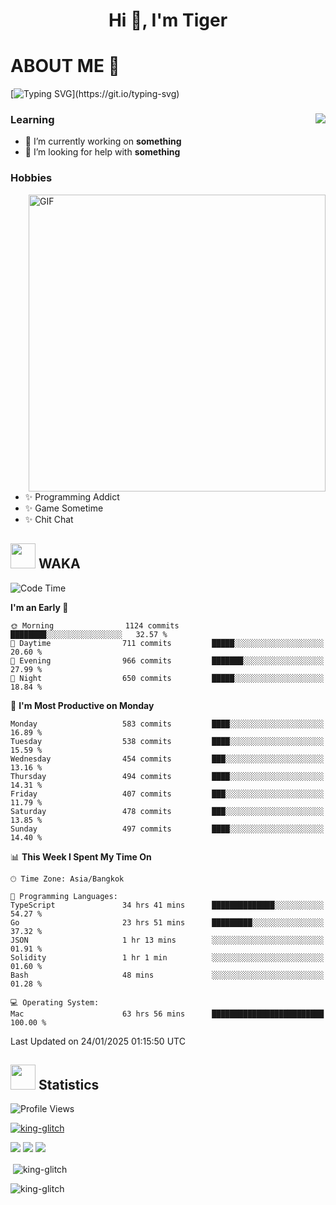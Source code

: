 <h1 align="center">Hi 👋, I'm Tiger</h1>




# ABOUT ME 💬

[![Typing SVG](https://readme-typing-svg.herokuapp.com?color=22F771&vCenter=true&lines=A+perssionate+developer+from+nowhere.)](https://git.io/typing-svg)

<div>
 <img align="right" src="https://spotify-github-profile.vercel.app/api/view?uid=12129734423&cover_image=false&theme=default&bar_color=22d016&bar_color_cover=true" />
 <h3>Learning</h3>
 
 <ul>
  <li>🔭 I’m currently working on <b>something</b></li>
  <li>🤝 I’m looking for help with <b>something</b></li>
 </ul>
 
</div>
<div>
 <h3>Hobbies</h3>
 <img align="right" height="475px"  alt="GIF" src="https://i.pinimg.com/originals/1f/b7/db/1fb7dbee557e5ed509f7517da8a84d58.gif" />
 <ul>
  <li>✨ Programming Addict</li>
  <li>✨ Game Sometime</li>
  <li>✨ Chit Chat</li>
 </ul>
 
</div>



## <img height="40" src="https://raw.githubusercontent.com/innng/innng/master/assets/kyubey.gif"/> WAKA

<!--START_SECTION:waka-->
![Code Time](http://img.shields.io/badge/Code%20Time-3%2C186%20hrs%2040%20mins-blue)

**I'm an Early 🐤** 

```text
🌞 Morning                1124 commits        ████████░░░░░░░░░░░░░░░░░   32.57 % 
🌆 Daytime                711 commits         █████░░░░░░░░░░░░░░░░░░░░   20.60 % 
🌃 Evening                966 commits         ███████░░░░░░░░░░░░░░░░░░   27.99 % 
🌙 Night                  650 commits         █████░░░░░░░░░░░░░░░░░░░░   18.84 % 
```
📅 **I'm Most Productive on Monday** 

```text
Monday                   583 commits         ████░░░░░░░░░░░░░░░░░░░░░   16.89 % 
Tuesday                  538 commits         ████░░░░░░░░░░░░░░░░░░░░░   15.59 % 
Wednesday                454 commits         ███░░░░░░░░░░░░░░░░░░░░░░   13.16 % 
Thursday                 494 commits         ████░░░░░░░░░░░░░░░░░░░░░   14.31 % 
Friday                   407 commits         ███░░░░░░░░░░░░░░░░░░░░░░   11.79 % 
Saturday                 478 commits         ███░░░░░░░░░░░░░░░░░░░░░░   13.85 % 
Sunday                   497 commits         ████░░░░░░░░░░░░░░░░░░░░░   14.40 % 
```


📊 **This Week I Spent My Time On** 

```text
🕑︎ Time Zone: Asia/Bangkok

💬 Programming Languages: 
TypeScript               34 hrs 41 mins      ██████████████░░░░░░░░░░░   54.27 % 
Go                       23 hrs 51 mins      █████████░░░░░░░░░░░░░░░░   37.32 % 
JSON                     1 hr 13 mins        ░░░░░░░░░░░░░░░░░░░░░░░░░   01.91 % 
Solidity                 1 hr 1 min          ░░░░░░░░░░░░░░░░░░░░░░░░░   01.60 % 
Bash                     48 mins             ░░░░░░░░░░░░░░░░░░░░░░░░░   01.28 % 

💻 Operating System: 
Mac                      63 hrs 56 mins      █████████████████████████   100.00 % 
```


 Last Updated on 24/01/2025 01:15:50 UTC
<!--END_SECTION:waka-->
## <img height="40" src="https://raw.githubusercontent.com/innng/innng/master/assets/kyubey.gif"/> Statistics
![Profile Views](https://komarev.com/ghpvc/?username=king-glitch)  

<p align="left"> 
 <a href="https://github.com/ryo-ma/github-profile-trophy">
  <img src="https://github-profile-trophy.vercel.app/?username=king-glitch&theme=dracula" alt="king-glitch" />
 </a> </p>

![](https://github-profile-summary-cards.vercel.app/api/cards/profile-details?username=king-glitch&theme=dracula)
![](https://github-profile-summary-cards.vercel.app/api/cards/stats?username=king-glitch&theme=dracula) 
![](https://github-profile-summary-cards.vercel.app/api/cards/productive-time?username=king-glitch&theme=dracula)


<p>&nbsp;<img align="center" src="https://github-readme-stats.vercel.app/api?username=king-glitch&theme=dracula" alt="king-glitch" /></p>

<p><img align="center" src="https://github-readme-streak-stats.herokuapp.com/?user=king-glitch&theme=dracula" alt="king-glitch" /></p>
